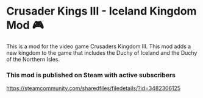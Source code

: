 # Crusader Kings III - Iceland Kingdom Mod 🎮

This is a mod for the video game Crusaders Kingdom III. This mod adds a new kingdom to the game that includes the Duchy of Iceland and the Duchy of the Northern Isles.

### This mod is published on Steam with active subscribers
https://steamcommunity.com/sharedfiles/filedetails/?id=3482306125
